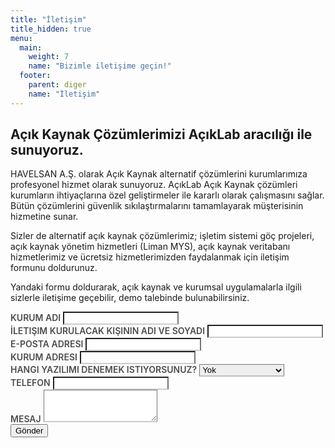 ```yaml
---
title: "İletişim"
title_hidden: true
menu:
  main:
    weight: 7
    name: "Bizimle iletişime geçin!"
  footer:
    parent: diger
    name: "İletişim"
---
```


<div class="row">
<div class="col-12 col-lg-6">
    <h2>Açık Kaynak Çözümlerimizi AçıkLab aracılığı ile sunuyoruz.</h2>
    <p>
        HAVELSAN A.Ş. olarak Açık Kaynak alternatif çözümlerini kurumlarımıza profesyonel hizmet olarak sunuyoruz.
AçıkLab Açık Kaynak çözümleri kurumların ihtiyaçlarına özel geliştirmeler ile kararlı olarak çalışmasını sağlar. Bütün çözümlerini güvenlik sıkılaştırmalarını tamamlayarak müşterisinin hizmetine sunar.
    </p>
    <p>
        Sizler de alternatif açık kaynak çözümlerimiz; işletim sistemi göç projeleri, açık kaynak yönetim hizmetleri (Liman MYS), açık kaynak veritabanı hizmetlerimiz ve ücretsiz hizmetlerimizden faydalanmak için iletişim formunu doldurunuz.
    </p>
    <p>
        Yandaki formu doldurarak, açık kaynak ve kurumsal uygulamalarla ilgili sizlerle iletişime geçebilir, demo talebinde bulunabilirsiniz.
    </p>
</div>
<div class="col-12 col-lg-6">
    <style>
        .form-group > label {
            font-weight: 600;
            font-size: 14px;
            text-transform: uppercase;
            color: rgba(0,0,0, 0.7);
        }
        .form-control {
            border-bottom: 2px rgba(0,0,0,0.2) solid;
        }
    </style>
    <div id="uyari"></div>
    <form id="contact" action method="post">
        <div class="form-group">
            <label for="kurum-adi">Kurum Adı</label>
            <input name="kurum-adi" type="text" class="form-control" id="kurum-adi">
        </div>
        <div class="form-group">
            <label for="name">İletişim kurulacak kişinin adı ve soyadı</label>
            <input name="name" type="text" class="form-control" id="name">
        </div>
        <div class="form-group">
            <label for="email">E-posta adresi</label>
            <input name="email" type="email" class="form-control" id="email">
        </div>
        <div class="form-group">
            <label for="adres">Kurum adresi</label>
            <input name="adres" type="text" class="form-control" id="adres">
        </div>
        <div class="form-group">
            <label for="demo-yazilim">Hangi yazılımı denemek istiyorsunuz?</label>
            <select class="form-control" id="demo-yazilim" name="demo-yazilim">
                <option value="Yok" selected>Yok</option>
                <option value="Liman">Liman</option>
                <option value="Apache Cassandra">Apache Cassandra</option>
                <option value="Apache Hadoop">Apache Hadoop</option>
                <option value="Apache Kafka">Apache Kafka</option>
                <option value="Apache Spark">Apache Spark</option>
                <option value="CephFS">CephFS</option>
                <option value="Docker">Docker</option>
                <option value="Elasticsearch">Elasticsearch</option>
                <option value="HAproxy">HAproxy</option>
                <option value="Hazelcast">Hazelcast</option>
                <option value="Hyperledger Fabric">Hyperledger Fabric</option>
                <option value="Istio">Istio</option>
                <option value="Jenkins">Jenkins</option>
                <option value="Keras">Keras</option>
                <option value="Kubernetes">Kubernetes</option>
                <option value="Matplotlib">Matplotlib</option>
                <option value="MongoDB">MongoDB</option>
                <option value="NumPy">NumPy</option>
                <option value="OpenStack">OpenStack</option>
                <option value="oVirt">oVirt</option>
                <option value="PostgreSQL">PostgreSQL</option>
                <option value="Prometheus">Prometheus</option>
                <option value="RabbitMQ">RabbitMQ</option>
                <option value="SonarQube">SonarQube</option>
                <option value="Tensorflow">Tensorflow</option>
            </select>
        </div>
        <div class="form-group">
            <label for="telefon">Telefon</label>
            <input name="telefon" type="text" class="form-control" id="telefon">
        </div>
        <div class="form-group">
            <label for="aciklama">Mesaj</label>
            <textarea class="form-control" id="aciklama" name="aciklama" rows="3"></textarea>
        </div>
        <button type="submit" id="contactButton" class="btn btn-primary">Gönder</button>
    </form>
</div>
</div>
